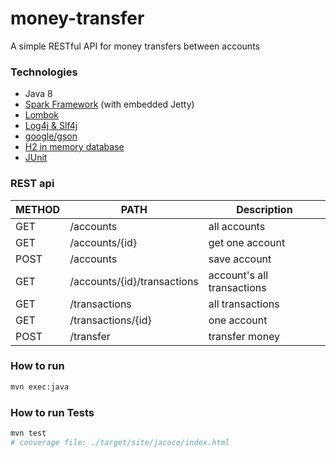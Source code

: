 # money-transfer
A simple RESTful API for money transfers between accounts

### Technologies
- Java 8
- [Spark Framework](http://sparkjava.com) (with embedded Jetty)
- [Lombok](https://projectlombok.org)
- [Log4j & Slf4j](https://www.slf4j.org/)
- [google/gson](https://github.com/google/gson)
- [H2 in memory database](https://www.h2database.com)
- [JUnit](https://junit.org/)

### REST api
| METHOD | PATH | Description | 
| -----------| ------ | ------ |
| GET | /accounts | all accounts | | |
| GET | /accounts/{id} | get one account ||| 
| POST | /accounts | save account |||
| GET | /accounts/{id}/transactions |	account's all transactions |||
| GET | /transactions | all transactions |||
| GET | /transactions/{id} | one account |||
| POST | /transfer | transfer money |||

### How to run
```sh
mvn exec:java
```

### How to run Tests
```sh
mvn test
# converage file: ./target/site/jacoco/index.html
``` 
